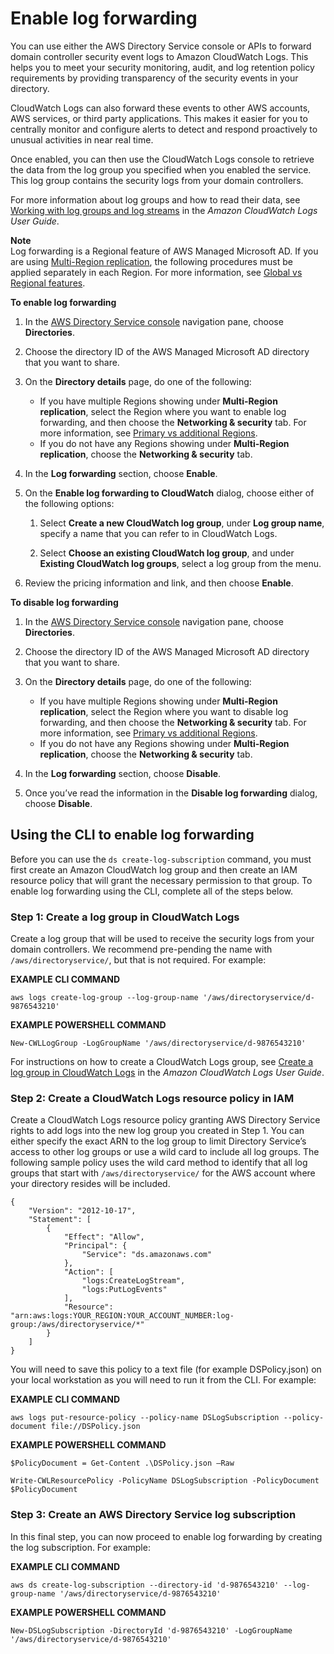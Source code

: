 # Enable log forwarding<a name="ms_ad_enable_log_forwarding"></a>

You can use either the AWS Directory Service console or APIs to forward domain controller security event logs to Amazon CloudWatch Logs\. This helps you to meet your security monitoring, audit, and log retention policy requirements by providing transparency of the security events in your directory\.

CloudWatch Logs can also forward these events to other AWS accounts, AWS services, or third party applications\. This makes it easier for you to centrally monitor and configure alerts to detect and respond proactively to unusual activities in near real time\.

Once enabled, you can then use the CloudWatch Logs console to retrieve the data from the log group you specified when you enabled the service\. This log group contains the security logs from your domain controllers\. 

For more information about log groups and how to read their data, see [Working with log groups and log streams](https://docs.aws.amazon.com/AmazonCloudWatch/latest/logs/Working-with-log-groups-and-streams.html) in the *Amazon CloudWatch Logs User Guide*\. 

**Note**  
Log forwarding is a Regional feature of AWS Managed Microsoft AD\. If you are using [Multi\-Region replication](ms_ad_configure_multi_region_replication.md), the following procedures must be applied separately in each Region\. For more information, see [Global vs Regional features](multi-region-global-region-features.md)\.

**To enable log forwarding**

1. In the [AWS Directory Service console](https://console.aws.amazon.com/directoryservicev2/) navigation pane, choose **Directories**\.

1. Choose the directory ID of the AWS Managed Microsoft AD directory that you want to share\.

1. On the **Directory details** page, do one of the following:
   + If you have multiple Regions showing under **Multi\-Region replication**, select the Region where you want to enable log forwarding, and then choose the **Networking & security** tab\. For more information, see [Primary vs additional Regions](multi-region-global-primary-additional.md)\.
   + If you do not have any Regions showing under **Multi\-Region replication**, choose the **Networking & security** tab\.

1. In the **Log forwarding** section, choose **Enable**\.

1. On the **Enable log forwarding to CloudWatch** dialog, choose either of the following options:

   1. Select **Create a new CloudWatch log group**, under **Log group name**, specify a name that you can refer to in CloudWatch Logs\.

   1. Select **Choose an existing CloudWatch log group**, and under **Existing CloudWatch log groups**, select a log group from the menu\.

1. Review the pricing information and link, and then choose **Enable**\.

**To disable log forwarding**

1. In the [AWS Directory Service console](https://console.aws.amazon.com/directoryservicev2/) navigation pane, choose **Directories**\.

1. Choose the directory ID of the AWS Managed Microsoft AD directory that you want to share\.

1. On the **Directory details** page, do one of the following:
   + If you have multiple Regions showing under **Multi\-Region replication**, select the Region where you want to disable log forwarding, and then choose the **Networking & security** tab\. For more information, see [Primary vs additional Regions](multi-region-global-primary-additional.md)\.
   + If you do not have any Regions showing under **Multi\-Region replication**, choose the **Networking & security** tab\.

1. In the **Log forwarding** section, choose **Disable**\.

1. Once you’ve read the information in the **Disable log forwarding** dialog, choose **Disable**\.

## Using the CLI to enable log forwarding<a name="enable_log_forwarding_with_cli"></a>

Before you can use the `ds create-log-subscription` command, you must first create an Amazon CloudWatch log group and then create an IAM resource policy that will grant the necessary permission to that group\. To enable log forwarding using the CLI, complete all of the steps below\.

### Step 1: Create a log group in CloudWatch Logs<a name="step1_create_log_group"></a>

Create a log group that will be used to receive the security logs from your domain controllers\. We recommend pre\-pending the name with `/aws/directoryservice/`, but that is not required\. For example:

**EXAMPLE CLI COMMAND**

`aws logs create-log-group --log-group-name '/aws/directoryservice/d-9876543210'`

**EXAMPLE POWERSHELL COMMAND**

`New-CWLLogGroup -LogGroupName '/aws/directoryservice/d-9876543210'`

For instructions on how to create a CloudWatch Logs group, see [Create a log group in CloudWatch Logs](https://docs.aws.amazon.com/AmazonCloudWatch/latest/logs/Working-with-log-groups-and-streams.html#Create-Log-Group) in the *Amazon CloudWatch Logs User Guide*\.

### Step 2: Create a CloudWatch Logs resource policy in IAM<a name="step2_create_resource_policy"></a>

Create a CloudWatch Logs resource policy granting AWS Directory Service rights to add logs into the new log group you created in Step 1\. You can either specify the exact ARN to the log group to limit Directory Service’s access to other log groups or use a wild card to include all log groups\. The following sample policy uses the wild card method to identify that all log groups that start with `/aws/directoryservice/` for the AWS account where your directory resides will be included\. 

```
{
    "Version": "2012-10-17",
    "Statement": [
        {
            "Effect": "Allow",
            "Principal": {
                "Service": "ds.amazonaws.com"
            },
            "Action": [
                "logs:CreateLogStream",
                "logs:PutLogEvents"
            ],
            "Resource": "arn:aws:logs:YOUR_REGION:YOUR_ACCOUNT_NUMBER:log-group:/aws/directoryservice/*"
        }
    ]
}
```

You will need to save this policy to a text file \(for example DSPolicy\.json\) on your local workstation as you will need to run it from the CLI\. For example:

**EXAMPLE CLI COMMAND**

`aws logs put-resource-policy --policy-name DSLogSubscription --policy-document file://DSPolicy.json`

**EXAMPLE POWERSHELL COMMAND**

`$PolicyDocument = Get-Content .\DSPolicy.json –Raw`

`Write-CWLResourcePolicy -PolicyName DSLogSubscription -PolicyDocument $PolicyDocument`

### Step 3: Create an AWS Directory Service log subscription<a name="step3_create_log_subscription"></a>

In this final step, you can now proceed to enable log forwarding by creating the log subscription\. For example:

**EXAMPLE CLI COMMAND**

`aws ds create-log-subscription --directory-id 'd-9876543210' --log-group-name '/aws/directoryservice/d-9876543210'`

**EXAMPLE POWERSHELL COMMAND**

`New-DSLogSubscription -DirectoryId 'd-9876543210' -LogGroupName '/aws/directoryservice/d-9876543210'`